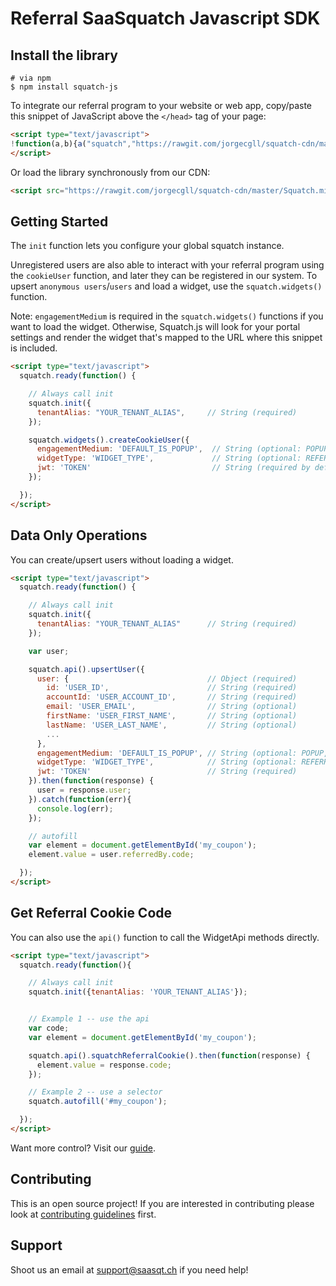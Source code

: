 # Referral SaaSquatch Javascript SDK

## Install the library

```ssh
# via npm
$ npm install squatch-js
```

To integrate our referral program to your website or web app, copy/paste this snippet of JavaScript above the `</head>` tag of your page:

```html
<script type="text/javascript">
!function(a,b){a("squatch","https://rawgit.com/jorgecgll/squatch-cdn/master/Squatch.min.js",b)}(function(a,b,c){var d,e,f;c["_"+a]={},c[a]={},c[a].ready=function(b){c["_" + a].ready =  c["_" + a].ready || [];c["_" + a].ready.push(b);},e=document.createElement("script"),e.async=1,e.src=b,f=document.getElementsByTagName("script")[0],f.parentNode.insertBefore(e,f)},this);
</script>
```

Or load the library synchronously from our CDN:

```html
<script src="https://rawgit.com/jorgecgll/squatch-cdn/master/Squatch.min.js" type="text/javascript"></script>
```


## Getting Started
The `init` function lets you configure your global squatch instance.

Unregistered users are also able to interact with your referral program using the `cookieUser` function, and later they can be registered in our system. To upsert `anonymous users`/`users` and load a widget, use the `squatch.widgets()` function.

Note: `engagementMedium` is required in the `squatch.widgets()` functions if you want to load the widget. Otherwise, Squatch.js will look for your portal settings and render the widget that's mapped to the URL where this snippet is included.

```html
<script type="text/javascript">
  squatch.ready(function() {

    // Always call init
    squatch.init({
      tenantAlias: "YOUR_TENANT_ALIAS",     // String (required)
    });

    squatch.widgets().createCookieUser({
      engagementMedium: 'DEFAULT_IS_POPUP',  // String (optional: POPUP, EMBED)
      widgetType: 'WIDGET_TYPE',             // String (optional: REFERRER_WIDGET, CONVERSION_WIDGET)
      jwt: 'TOKEN'                           // String (required by default, or disable Security in the portal)
    });

  });
</script>
```

## Data Only Operations
You can create/upsert users without loading a widget.

```html
<script type="text/javascript">
  squatch.ready(function() {

    // Always call init
    squatch.init({
      tenantAlias: "YOUR_TENANT_ALIAS"      // String (required)
    });

    var user;

    squatch.api().upsertUser({
      user: {                               // Object (required)
        id: 'USER_ID',                      // String (required)
        accountId: 'USER_ACCOUNT_ID',       // String (required)
        email: 'USER_EMAIL',                // String (optional)
        firstName: 'USER_FIRST_NAME',       // String (optional)
        lastName: 'USER_LAST_NAME',         // String (optional)
        ...
      },
      engagementMedium: 'DEFAULT_IS_POPUP', // String (optional: POPUP, EMBED)
      widgetType: 'WIDGET_TYPE',            // String (optional: REFERRER_WIDGET, CONVERSION_WIDGET)
      jwt: 'TOKEN'                          // String (required)
    }).then(function(response) {
      user = response.user;
    }).catch(function(err){
      console.log(err);
    });

    // autofill
    var element = document.getElementById('my_coupon');
    element.value = user.referredBy.code;

  });
</script>
```

## Get Referral Cookie Code
You can also use the `api()` function to call the WidgetApi methods directly.

```html
<script type="text/javascript">
  squatch.ready(function(){

    // Always call init
    squatch.init({tenantAlias: 'YOUR_TENANT_ALIAS'});


    // Example 1 -- use the api
    var code;
    var element = document.getElementById('my_coupon');

    squatch.api().squatchReferralCookie().then(function(response) {
      element.value = response.code;
    });

    // Example 2 -- use a selector
    squatch.autofill('#my_coupon');

  });
</script>
```

Want more control? Visit our [guide](https://github.com/saasquatch/squatch-js/blob/master/docs/docs.md).

## Contributing
This is an open source project! If you are interested in contributing please look at [contributing guidelines](CONTRIBUTING.md) first.

## Support
Shoot us an email at [support@saasqt.ch](mailto:support@saasqt.ch) if you need help!
